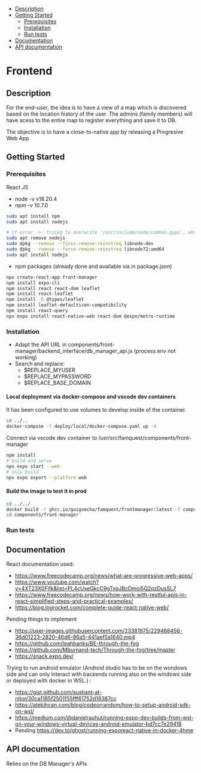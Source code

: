   - [Description](#description)
  - [Getting Started](#getting-started)
    - [Prerequisites](#prerequisites)
    - [Installation](#installation)
    - [Run tests](#run-tests)
  - [Documentation](#documentation)
  - [API documentation](#api-documentation)

# Frontend

## Description

For the end-user, the idea is to have a view of a map which is discovered based on the location history of the user.
The admins (family members) will have acess to the entire map to register everything and save it to DB.

The objective is to have a close-to-native app by releasing a Progresive Web App


## Getting Started


### Prerequisites

React JS
- node -v v18.20.4
- npm -v 10.7.0

```bash
sudo apt install npm
sudo apt install nodejs

# if error ->  trying to overwrite '/usr/include/node/common.gypi', which is also in package libnode-dev 12.22.9~dfsg-1ubuntu3.6
sudo apt remove nodejs
sudo dpkg --remove --force-remove-reinstreq libnode-dev
sudo dpkg --remove --force-remove-reinstreq libnode72:amd64
sudo apt install nodejs
```

- npm packages (already done and available via in package.json)

```bash
npx create-react-app front-manager
npm install expo-cli
npm install react react-dom leaflet
npm install react-leaflet
npm install -D @types/leaflet
npm install leaflet-defaulticon-compatibility
npm install react-query
npx expo install react-native-web react-dom @expo/metro-runtime
```

### Installation

- Adapt the API URL in components/front-manager/backend_interface/db_manager_api.js (process.env not working)
- Search and replace:
  + $REPLACE_MYUSER
  + $REPLACE_MYPASSWORD
  + $REPLACE_BASE_DOMAIN

#### Local deployment via docker-compose and vscode dev containers 

It has been configured to use volumes to develop inside of the container.

```bash
cd ../..
docker-compose -f deploy/local/docker-compose.yaml up -d
```
Connect via vscode dev container to /usr/src/famquest/components/front-manager

```bash
npm install 
# build and serve 
npx expo start --web
# only build
npx expo export --platform web
```

#### Build the image to test it in prod

```bash
cd ../../
docker build -t ghcr.io/guigomcha/famquest/frontmanager:latest -f components/front-manager/install/Dockerfile --progress plain  --network=host .
cd components/front-manager
```

### Run tests


## Documentation

React documentation used:

- https://www.freecodecamp.org/news/what-are-progressive-web-apps/
- https://www.youtube.com/watch?v=4XT23X0Fjfk&list=PL4cUxeGkcC9gTxqJBcDmoi5Q2pzDusSL7
- https://www.freecodecamp.org/news/how-work-with-restful-apis-in-react-simplified-steps-and-practical-examples/
- https://blog.logrocket.com/complete-guide-react-native-web/

Pending things to implement

- https://user-images.githubusercontent.com/23381975/229468456-36d01223-2820-46d6-86a5-441aef5a1640.mp4
- https://github.com/leahbanks/BE-through-the-fog
- https://github.com/Mburnand-tech/Through-the-fog/tree/master
- https://snack.expo.dev/

Trying to run android emulator (Android studio has to be on the wondows side and can only interact with backends running also on the windows side or deployed with docker in WSL.) :
- https://gist.github.com/sushant-at-nitor/30ca1185f2501f55fff61752d18387cc
- https://atekihcan.com/blog/codeorrandom/how-to-setup-android-sdk-on-wsl/
- https://medium.com/@danielrauhut/running-expo-dev-builds-from-wsl-on-your-windows-virtual-devices-android-emulator-bd7cc7e29418
- Pending https://dev.to/ghost/running-exporeact-native-in-docker-4hme


## API documentation

Relies on the DB Manager's APIs 